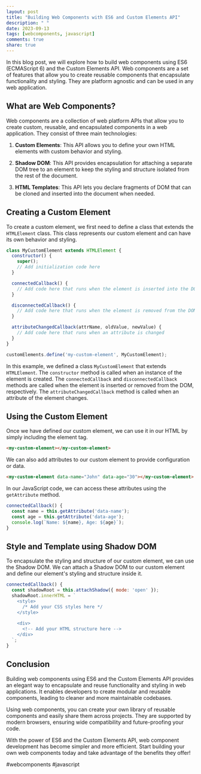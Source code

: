 ```yaml
---
layout: post
title: "Building Web Components with ES6 and Custom Elements API"
description: " "
date: 2023-09-13
tags: [webcomponents, javascript]
comments: true
share: true
---
```


In this blog post, we will explore how to build web components using ES6 (ECMAScript 6) and the Custom Elements API. Web components are a set of features that allow you to create reusable components that encapsulate functionality and styling. They are platform agnostic and can be used in any web application.

## What are Web Components?

Web components are a collection of web platform APIs that allow you to create custom, reusable, and encapsulated components in a web application. They consist of three main technologies:

1. **Custom Elements**: This API allows you to define your own HTML elements with custom behavior and styling.

2. **Shadow DOM**: This API provides encapsulation for attaching a separate DOM tree to an element to keep the styling and structure isolated from the rest of the document.

3. **HTML Templates**: This API lets you declare fragments of DOM that can be cloned and inserted into the document when needed.

## Creating a Custom Element

To create a custom element, we first need to define a class that extends the `HTMLElement` class. This class represents our custom element and can have its own behavior and styling.

```javascript
class MyCustomElement extends HTMLElement {
  constructor() {
    super();
    // Add initialization code here
  }

  connectedCallback() {
    // Add code here that runs when the element is inserted into the DOM
  }

  disconnectedCallback() {
    // Add code here that runs when the element is removed from the DOM
  }

  attributeChangedCallback(attrName, oldValue, newValue) {
    // Add code here that runs when an attribute is changed
  }
}

customElements.define('my-custom-element', MyCustomElement);
```

In this example, we defined a class `MyCustomElement` that extends `HTMLElement`. The `constructor` method is called when an instance of the element is created. The `connectedCallback` and `disconnectedCallback` methods are called when the element is inserted or removed from the DOM, respectively. The `attributeChangedCallback` method is called when an attribute of the element changes.

## Using the Custom Element

Once we have defined our custom element, we can use it in our HTML by simply including the element tag.

```html
<my-custom-element></my-custom-element>
```

We can also add attributes to our custom element to provide configuration or data.

```html
<my-custom-element data-name="John" data-age="30"></my-custom-element>
```

In our JavaScript code, we can access these attributes using the `getAttribute` method.

```javascript
connectedCallback() {
  const name = this.getAttribute('data-name');
  const age = this.getAttribute('data-age');
  console.log(`Name: ${name}, Age: ${age}`);
}
```

## Style and Template using Shadow DOM

To encapsulate the styling and structure of our custom element, we can use the Shadow DOM. We can attach a Shadow DOM to our custom element and define our element's styling and structure inside it.

```javascript
connectedCallback() {
  const shadowRoot = this.attachShadow({ mode: 'open' });
  shadowRoot.innerHTML = `
    <style>
      /* Add your CSS styles here */
    </style>
  
    <div>
      <!-- Add your HTML structure here -->
    </div>
  `;
}
```

## Conclusion

Building web components using ES6 and the Custom Elements API provides an elegant way to encapsulate and reuse functionality and styling in web applications. It enables developers to create modular and reusable components, leading to cleaner and more maintainable codebases.

Using web components, you can create your own library of reusable components and easily share them across projects. They are supported by modern browsers, ensuring wide compatibility and future-proofing your code.

With the power of ES6 and the Custom Elements API, web component development has become simpler and more efficient. Start building your own web components today and take advantage of the benefits they offer!

#webcomponents #javascript